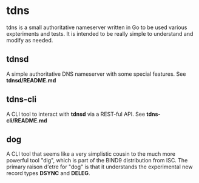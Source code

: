 # tdns

tdns is a small authoritative nameserver written in Go to be used various expteriments and tests.
It is intended to be really simple to understand and modify as needed.

## tdnsd
A simple authoritative DNS nameserver with some special features. 
See **tdnsd/README.md**

## tdns-cli
A CLI tool to interact with **tdnsd** via a REST-ful API. See 
**tdns-cli/README.md**

## dog
A CLI tool that seems like a very simplistic cousin to
the much more powerful tool "dig", which is part of the BIND9
distribution from ISC. The primary raison d'etre for "dog" is that
it understands the experimental new record types **DSYNC** and **DELEG**.
